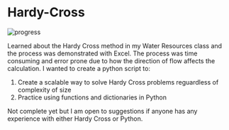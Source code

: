 # Hardy-Cross
![progress](https://progress-bar.dev/60/ "progress")

Learned about the Hardy Cross method in my Water Resources class and the process was demonstrated with Excel. The process was time consuming and error prone due to how the direction of flow affects the calculation. 
I wanted to create a python script to:
1. Create a scalable way to solve Hardy Cross problems reguardless of complexity of size
2. Practice using functions and dictionaries in Python

Not complete yet but I am open to suggestions if anyone has any experience with either Hardy Cross or Python.
